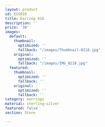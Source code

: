 ```yaml
---
layout: product
id: ESS016
title: Earring 016
description: ''
price: '38'
images:
  default:
    thumbnail:
      optimized: ''
      fallback: "/images/Thumbnail-0218.jpg"
    original:
      optimized: ''
      fallback: "/images/IMG_0218.jpg"
  featured:
    thumbnail:
      optimized: ''
      fallback: ''
    original:
      optimized: ''
      fallback: ''
category: earrings
material: sterling-silver
featured: false
section: Store

---
```

